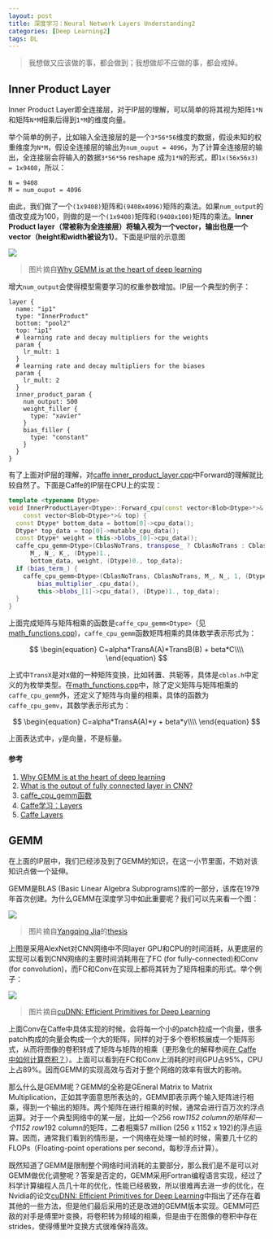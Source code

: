 ```yaml
---
layout: post
title: 深度学习：Neural Network Layers Understanding2
categories: [Deep Learning2]
tags: DL
---
```


> 我想做又应该做的事，都会做到；我想做却不应做的事，都会戒掉。

## Inner Product Layer

Inner Product Layer即全连接层，对于IP层的理解，可以简单的将其视为矩阵`1*N`和矩阵`N*M`相乘后得到`1*M`的维度向量。

举个简单的例子，比如输入全连接层的是一个`3*56*56`维度的数据，假设未知的权重维度为`N*M`，假设全连接层的输出为`num_ouput = 4096`，为了计算全连接层的输出，全连接层会将输入的数据`3*56*56` reshape 成为`1*N`的形式，即`1x(56x56x3) = 1x9408`，所以：

```
N = 9408
M = num_ouput = 4096
```

由此，我们做了一个`(1x9408)`矩阵和`(9408x4096)`矩阵的乘法。如果`num_output`的值改变成为100，则做的是一个`(1x9408)`矩阵和`(9408x100)`矩阵的乘法。**Inner Product layer（常被称为全连接层）将输入视为一个vector，输出也是一个vector（height和width被设为1）**。下面是IP层的示意图

![](http://ose5hybez.bkt.clouddn.com/2017/draft/fcgemm_corrected.png)

> 图片摘自[Why GEMM is at the heart of deep learning](https://petewarden.com/2015/04/20/why-gemm-is-at-the-heart-of-deep-learning/)

增大`num_output`会使得模型需要学习的权重参数增加。IP层一个典型的例子：

```text
layer {
  name: "ip1"
  type: "InnerProduct"
  bottom: "pool2"
  top: "ip1"
  # learning rate and decay multipliers for the weights
  param {
    lr_mult: 1
  }
  # learning rate and decay multipliers for the biases
  param {
    lr_mult: 2
  }
  inner_product_param {
    num_output: 500
    weight_filler {
      type: "xavier"
    }
    bias_filler {
      type: "constant"
    }
  }
}
```

有了上面对IP层的理解，对[caffe inner\_product\_layer.cpp](https://github.com/BVLC/caffe/blob/master/src/caffe/layers/inner_product_layer.cpp)中Forward的理解就比较自然了。下面是Caffe的IP层在CPU上的实现：

```cpp
template <typename Dtype>
void InnerProductLayer<Dtype>::Forward_cpu(const vector<Blob<Dtype>*>& bottom,
    const vector<Blob<Dtype>*>& top) {
  const Dtype* bottom_data = bottom[0]->cpu_data();
  Dtype* top_data = top[0]->mutable_cpu_data();
  const Dtype* weight = this->blobs_[0]->cpu_data();
  caffe_cpu_gemm<Dtype>(CblasNoTrans, transpose_ ? CblasNoTrans : CblasTrans,
      M_, N_, K_, (Dtype)1.,
      bottom_data, weight, (Dtype)0., top_data);
  if (bias_term_) {
    caffe_cpu_gemm<Dtype>(CblasNoTrans, CblasNoTrans, M_, N_, 1, (Dtype)1.,
        bias_multiplier_.cpu_data(),
        this->blobs_[1]->cpu_data(), (Dtype)1., top_data);
  }
}
```

上面完成矩阵与矩阵相乘的函数是`caffe_cpu_gemm<Dtype>`（见[math_functions.cpp](https://github.com/BVLC/caffe/blob/master/src/caffe/util/math_functions.cpp))，`caffe_cpu_gemm`函数矩阵相乘的具体数学表示形式为：

$$
\begin{equation}
   C=alpha*TransA(A)*TransB(B) + beta*C\\\\
\end{equation}
$$

上式中`TransX`是对`X`做的一种矩阵变换，比如转置、共轭等，具体是`cblas.h`中定义的为枚举类型。在[math_functions.cpp](https://github.com/BVLC/caffe/blob/master/src/caffe/util/math_functions.cpp)中，除了定义矩阵与矩阵相乘的`caffe_cpu_gemm`外，还定义了矩阵与向量的相乘，具体的函数为`caffe_cpu_gemv`，其数学表示形式为：

$$
\begin{equation}
   C=alpha*TransA(A)*y + beta*y\\\\
\end{equation}
$$

上面表达式中，`y`是向量，不是标量。

#### 参考

1. [Why GEMM is at the heart of deep learning](https://petewarden.com/2015/04/20/why-gemm-is-at-the-heart-of-deep-learning/)
2. [What is the output of fully connected layer in CNN?](https://stackoverflow.com/questions/35788873/what-is-the-output-of-fully-connected-layer-in-cnn)
3. [caffe_cpu_gemm函数](http://blog.csdn.net/seven_first/article/details/47378697)
4. [Caffe学习：Layers](http://blog.csdn.net/u011762313/article/details/47361571)
5. [Caffe Layers](http://caffe.berkeleyvision.org/tutorial/layers.html)

## GEMM

在上面的IP层中，我们已经涉及到了GEMM的知识，在这一小节里面，不妨对该知识点做一个延伸。

GEMM是BLAS (Basic Linear Algebra Subprograms)库的一部分，该库在1979年首次创建。为什么GEMM在深度学习中如此重要呢？我们可以先来看一个图：

![](http://ose5hybez.bkt.clouddn.com/2017/draft/gemm_cup_gpu.png)

> 图片摘自[Yangqing Jia](http://daggerfs.com/)的[thesis](http://www.eecs.berkeley.edu/Pubs/TechRpts/2014/EECS-2014-93.pdf)

上图是采用AlexNet对CNN网络中不同layer GPU和CPU的时间消耗，从更底层的实现可以看到CNN网络的主要时间消耗用在了FC (for fully-connected)和Conv (for convolution)，而FC和Conv在实现上都将其转为了矩阵相乘的形式。举个例子：

![](http://ose5hybez.bkt.clouddn.com/2017/draft/cnn_gemm.jpg)

> 图片摘自[cuDNN: Efficient Primitives for Deep Learning](http://arxiv.org/pdf/1410.0759.pdf)

上面Conv在Caffe中具体实现的时候，会将每一个小的patch拉成一个向量，很多patch构成的向量会构成一个大的矩阵，同样的对于多个卷积核展成一个矩阵形式，从而将图像的卷积转成了矩阵与矩阵的相乘（更形象化的解释参阅[在 Caffe 中如何计算卷积？](https://www.zhihu.com/question/28385679/answer/44297845)）。上面可以看到在FC和Conv上消耗的时间GPU占95%，CPU上占89%。因而GEMM的实现高效与否对于整个网络的效率有很大的影响。

那么什么是GEMM呢？GEMM的全称是GEneral Matrix to Matrix Multiplication，正如其字面意思所表达的，GEMM即表示两个输入矩阵进行相乘，得到一个输出的矩阵。两个矩阵在进行相乘的时候，通常会进行百万次的浮点运算。对于一个典型网络中的某一层，比如一个256 row*1152 column的矩阵和一个1152 row*192 column的矩阵，二者相乘57 million (256 x 1152 x 192)的浮点运算。因而，通常我们看到的情形是，一个网络在处理一帧的时候，需要几十亿的FLOPs（Floating-point operations per second，每秒浮点计算）。

既然知道了GEMM是限制整个网络时间消耗的主要部分，那么我们是不是可以对GEMM做优化调整呢？答案是否定的，GEMM采用Fortran编程语言实现，经过了科学计算编程人员几十年的优化，性能已经极致，所以很难再去进一步的优化，在Nvidia的论文[cuDNN: Efficient Primitives for Deep Learning](http://arxiv.org/pdf/1410.0759.pdf)中指出了还存在着其他的一些方法，但是他们最后采用的还是改进的GEMM版本实现。GEMM可匹敌的对手是傅里叶变换，将卷积转为频域的相乘，但是由于在图像的卷积中存在strides，使得傅里叶变换方式很难保持高效。